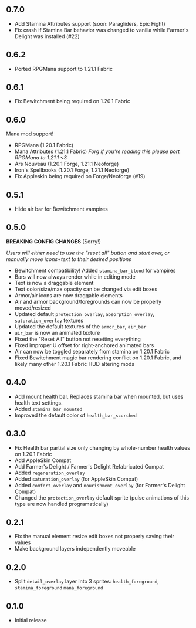 ## 0.7.0
- Add Stamina Attributes support (soon: Paragliders, Epic Fight)
- Fix crash if Stamina Bar behavior was changed to vanilla while Farmer's Delight was installed (#22)

## 0.6.2
- Ported RPGMana support to 1.21.1 Fabric

## 0.6.1
- Fix Bewitchment being required on 1.20.1 Fabric

## 0.6.0
Mana mod support!
- RPGMana (1.20.1 Fabric)
- Mana Attributes (1.21.1 Fabric) *Forg if you're reading this please port RPGMana to 1.21.1 <3*
- Ars Nouveau (1.20.1 Forge, 1.21.1 Neoforge)
- Iron's Spellbooks (1.20.1 Forge, 1.21.1 Neoforge)
- Fix Appleskin being required on Forge/Neoforge (#19)

## 0.5.1
- Hide air bar for Bewitchment vampires

## 0.5.0
**BREAKING CONFIG CHANGES** (Sorry!) 

*Users will either need to use the "reset all" button and start over, or manually move icons+text to their desired positions*
- Bewitchment compatibility! Added `stamina_bar_blood` for vampires
- Bars will now always render while in editing mode
- Text is now a draggable element
- Text color/size/max opacity can be changed via edit boxes
- Armor/air icons are now draggable elements
- Air and armor background/foregrounds can now be properly moved/resized
- Updated default `protection_overlay`, `absorption_overlay`, `saturation_overlay` textures
- Updated the default textures of the `armor_bar`, `air_bar`
- `air_bar` is now an animated texture
- Fixed the "Reset All" button not resetting everything
- Fixed improper U offset for right-anchored animated bars
- Air can now be toggled separately from stamina on 1.20.1 Fabric
- Fixed Bewitchment magic bar rendering conflict on 1.20.1 Fabric, and likely many other 1.20.1 Fabric HUD altering mods

## 0.4.0
- Add mount health bar. Replaces stamina bar when mounted, but uses health text settings.
- Added `stamina_bar_mounted`
- Improved the default color of `health_bar_scorched`

## 0.3.0
- Fix Health bar partial size only changing by whole-number health values on 1.20.1 Fabric
- Add AppleSkin Compat
- Add Farmer's Delight / Farmer's Delight Refabricated Compat
- Added `regeneration_overlay`
- Added `saturation_overlay` (for AppleSkin Compat)
- Added `comfort_overlay` and `nourishment_overlay` (for Farmer's Delight Compat)
- Changed the `protection_overlay` default sprite (pulse animations of this type are now handled programatically)

## 0.2.1
- Fix the manual element resize edit boxes not properly saving their values
- Make background layers independently moveable 

## 0.2.0
- Split `detail_overlay` layer into 3 sprites: `health_foreground`, `stamina_foreground` `mana_foreground`

## 0.1.0
- Initial release